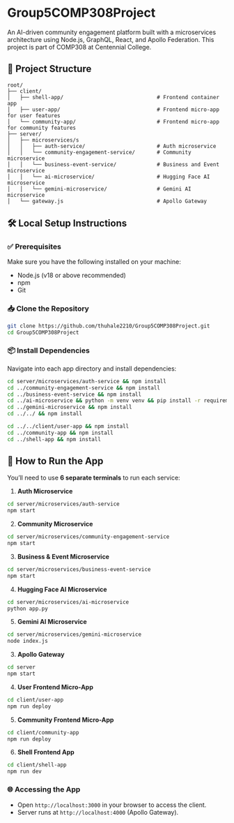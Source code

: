 # Group5COMP308Project

An AI-driven community engagement platform built with a microservices architecture using Node.js, GraphQL, React, and Apollo Federation. This project is part of COMP308 at Centennial College.

## 📁 Project Structure

```
root/
├── client/
│   ├── shell-app/                              # Frontend container app
│   ├── user-app/                               # Frontend micro-app for user features
│   └── community-app/                          # Frontend micro-app for community features
├── server/
│   ├── microservices/s
│   │   ├── auth-service/                       # Auth microservice
│   │   └── community-engagement-service/       # Community microservice
│   │   └── business-event-service/             # Business and Event microservice
│   │   └── ai-microservice/                    # Hugging Face AI microservice
│   │   └── gemini-microservice/                # Gemini AI microservice
│   └── gateway.js                              # Apollo Gateway
```

## 🛠️ Local Setup Instructions

### ✅ Prerequisites

Make sure you have the following installed on your machine:

- Node.js (v18 or above recommended)
- npm
- Git

### 📥 Clone the Repository

```bash
git clone https://github.com/thuhale2210/Group5COMP308Project.git
cd Group5COMP308Project
```

### 📦 Install Dependencies

Navigate into each app directory and install dependencies:

```bash
cd server/microservices/auth-service && npm install
cd ../community-engagement-service && npm install
cd ../business-event-service && npm install
cd ../ai-microservice && python -m venv venv && pip install -r requirements.txt
cd ../gemini-microservice && npm install
cd ../../ && npm install          

cd ../../client/user-app && npm install
cd ../community-app && npm install
cd ../shell-app && npm install
```

## 🚀 How to Run the App

You’ll need to use **6 separate terminals** to run each service:

1. **Auth Microservice**

```bash
cd server/microservices/auth-service
npm start
```

2. **Community Microservice**

```bash
cd server/microservices/community-engagement-service
npm start
```

3. **Business & Event Microservice**

```bash
cd server/microservices/business-event-service
npm start
```

4. **Hugging Face AI Microservice**

```bash
cd server/microservices/ai-microservice
python app.py
```

5. **Gemini AI Microservice**

```bash
cd server/microservices/gemini-microservice
node index.js
```

3. **Apollo Gateway**

```bash
cd server
npm start
```

4. **User Frontend Micro-App**

```bash
cd client/user-app
npm run deploy
```

5. **Community Frontend Micro-App**

```bash
cd client/community-app
npm run deploy
```

6. **Shell Frontend App**

```bash
cd client/shell-app
npm run dev
```

### 🌐 Accessing the App

- Open `http://localhost:3000` in your browser to access the client.
- Server runs at `http://localhost:4000` (Apollo Gateway).

